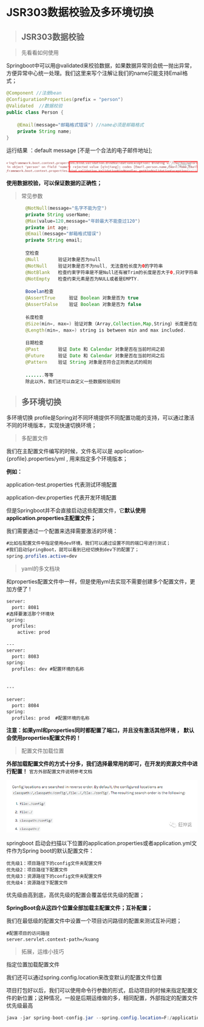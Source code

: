 # JSR303数据校验及多环境切换

>## JSR303数据校验

>先看看如何使用

Springboot中可以用@validated来校验数据，如果数据异常则会统一抛出异常，方便异常中心统一处理。我们这里来写个注解让我们的name只能支持Email格式；
```java
@Component //注册bean
@ConfigurationProperties(prefix = "person")
@Validated  //数据校验
public class Person {

    @Email(message="邮箱格式错误") //name必须是邮箱格式
    private String name;
}
```
运行结果 ：default message [不是一个合法的电子邮件地址];

![652.png](images/652.png)

**使用数据校验，可以保证数据的正确性；**
> 常见参数
```java
       @NotNull(message="名字不能为空")
       private String userName;
       @Max(value=120,message="年龄最大不能查过120")
       private int age;
       @Email(message="邮箱格式错误")
       private String email;
       
       空检查
       @Null       验证对象是否为null
       @NotNull    验证对象是否不为null, 无法查检长度为0的字符串
       @NotBlank   检查约束字符串是不是Null还有被Trim的长度是否大于0,只对字符串,且会去掉前后空格.
       @NotEmpty   检查约束元素是否为NULL或者是EMPTY.
           
       Booelan检查
       @AssertTrue     验证 Boolean 对象是否为 true  
       @AssertFalse    验证 Boolean 对象是否为 false  
           
       长度检查
       @Size(min=, max=) 验证对象（Array,Collection,Map,String）长度是否在给定的范围之内  
       @Length(min=, max=) string is between min and max included.
       
       日期检查
       @Past       验证 Date 和 Calendar 对象是否在当前时间之前  
       @Future     验证 Date 和 Calendar 对象是否在当前时间之后  
       @Pattern    验证 String 对象是否符合正则表达式的规则
       
       .......等等
       除此以外，我们还可以自定义一些数据校验规则
```
>## 多环境切换
>
多环境切换
profile是Spring对不同环境提供不同配置功能的支持，可以通过激活不同的环境版本，实现快速切换环境；
>多配置文件
>
我们在主配置文件编写的时候，文件名可以是 application-{profile}.properties/yml , 用来指定多个环境版本；

**例如：**

application-test.properties 代表测试环境配置

application-dev.properties 代表开发环境配置

但是Springboot并不会直接启动这些配置文件，它**默认使用application.properties主配置文件；**

我们需要通过一个配置来选择需要激活的环境：
```java
#比如在配置文件中指定使用dev环境，我们可以通过设置不同的端口号进行测试；
#我们启动SpringBoot，就可以看到已经切换到dev下的配置了；
spring.profiles.active=dev
```
>yaml的多文档块
>
和properties配置文件中一样，但是使用yml去实现不需要创建多个配置文件，更加方便了 !
```
server:
  port: 8081
#选择要激活那个环境块
spring:
  profiles:
    active: prod

---
server:
  port: 8083
spring:
  profiles: dev #配置环境的名称


---

server:
  port: 8084
spring:
  profiles: prod  #配置环境的名称
```
**注意：如果yml和properties同时都配置了端口，并且没有激活其他环境 ， 默认会使用properties配置文件的！**
>配置文件加载位置
>
**外部加载配置文件的方式十分多，我们选择最常用的即可，在开发的资源文件中进行配置！**
`官方外部配置文件说明参考文档`

![653.png](images/653.png)

springboot 启动会扫描以下位置的application.properties或者application.yml文件作为Spring boot的默认配置文件：
```
优先级1：项目路径下的config文件夹配置文件
优先级2：项目路径下配置文件
优先级3：资源路径下的config文件夹配置文件
优先级4：资源路径下配置文件
```
优先级由高到底，高优先级的配置会覆盖低优先级的配置；

**SpringBoot会从这四个位置全部加载主配置文件；互补配置；**

我们在最低级的配置文件中设置一个项目访问路径的配置来测试互补问题；
```
#配置项目的访问路径
server.servlet.context-path=/kuang
```
>拓展，运维小技巧
>
指定位置加载配置文件

我们还可以通过spring.config.location来改变默认的配置文件位置

项目打包好以后，我们可以使用命令行参数的形式，启动项目的时候来指定配置文件的新位置；这种情况，一般是后期运维做的多，相同配置，外部指定的配置文件优先级最高
```java
java -jar spring-boot-config.jar --spring.config.location=F:/application.properties
```